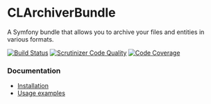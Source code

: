 CLArchiverBundle
================

A Symfony bundle that allows you to archive your files and entities in various formats.

[![Build Status](https://secure.travis-ci.org/cleentfaar/CLArchiverBundle.png)](http://travis-ci.org/cleentfaar/CLArchiverBundle)
[![Scrutinizer Code Quality](https://scrutinizer-ci.com/g/cleentfaar/CLArchiverBundle/badges/quality-score.png?b=master)](https://scrutinizer-ci.com/g/cleentfaar/CLArchiverBundle/?branch=master)
[![Code Coverage](https://scrutinizer-ci.com/g/cleentfaar/CLArchiverBundle/badges/coverage.png?b=master)](https://scrutinizer-ci.com/g/cleentfaar/CLArchiverBundle/?branch=master)

### Documentation

- [Installation](Resources/doc/installation.md)
- [Usage examples](Resources/doc/usage.md)
